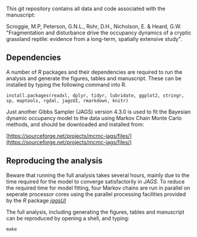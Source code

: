

This git repository contains all data and code associated with the manuscript: 

Scroggie, M.P, Peterson, G.N.L., Rohr, D.H., Nicholson, E. & Heard, G.W. "Fragmentation and disturbance drive the occupancy dynamics of a cryptic grassland reptile: evidence from a long-term, spatially extensive study".

## Dependencies

A number of *R* packages and their dependencies are required to run the analysis and generate the figures, tables and manuscript. These can be installed by typing the following command into R.

```
install.packages(readxl, dplyr, tidyr, lubridate, ggplot2, stringr,  sp, maptools, rgdal, jagsUI, rmarkdown, knitr)
```

Just another Gibbs Sampler (JAGS) version 4.3.0 is used to fit the Bayesian dynamic occupancy model to the data using Markov Chain Monte Carlo methods, and should be downloaded and installed from:

[https://sourceforge.net/projects/mcmc-jags/files/](https://sourceforge.net/projects/mcmc-jags/files/)


## Reproducing the analysis

Beware that running the full analysis takes several hours, mainly due to the time required for the model to converge satisfactorily in *JAGS*. To reduce the required time for model fitting, four Markov chains are run in parallel on seperate processor cores using the parallel processing facilities provided by the *R* package [*jagsUI*](https://cran.r-project.org/web/packages/jagsUI/index.html)

The full analysis, including generating the figures, tables and manuscript can be reproduced by opening a shell, and typing:

```
make
```



 
